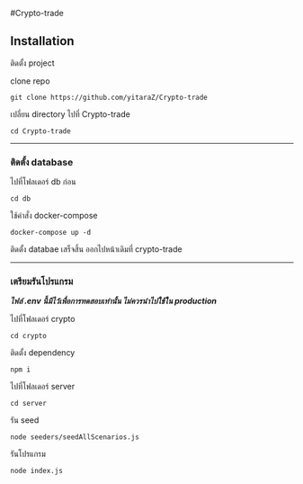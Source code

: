#Crypto-trade

## Installation

 ติดตั้ง project

clone repo
```
git clone https://github.com/yitaraZ/Crypto-trade
```
เปลี่ยน directory ไปที่ Crypto-trade 
```
cd Crypto-trade 
```

-----------------------------------------------------

### ติดตั้ง database 

ไปที่โฟลเดอร์ db ก่อน
```
cd db
```

ใช้คำสั่ง docker-compose
```
docker-compose up -d
```
ติดตั้ง databae เสร็จสิ้น ออกไปหน้าเดิมที่ crypto-trade

-----------------------------------------------------

### เตรียมรันโปรแกรม

***ไฟล์ .env นี้มีไว้เพื่อการทดสอบเท่านั้น ไม่ควรนำไปใช้ใน production***

ไปที่โฟลเดอร์ crypto
```
cd crypto
```

ติดตั้ง dependency 
```
npm i
```

ไปที่โฟลเดอร์ server
```
cd server
```

รัน seed 
```
node seeders/seedAllScenarios.js
```

รันโปรแกรม
```
node index.js
```


